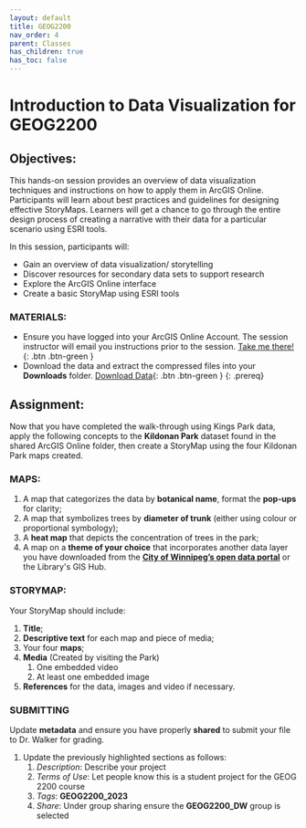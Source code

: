 ```yaml
---
layout: default
title: GEOG2200
nav_order: 4
parent: Classes
has_children: true
has_toc: false
---
```

# Introduction to Data Visualization for GEOG2200

## Objectives:

This hands-on session provides an overview of data visualization techniques and instructions on how to apply them in ArcGIS Online. Participants will learn about best practices and guidelines for designing effective StoryMaps. Learners will get a chance to go through the entire design process of creating a narrative with their data for a particular scenario using ESRI tools.  

In this session, participants will:  
- Gain an overview of data visualization/ storytelling  
- Discover resources for secondary data sets to support research   
- Explore the ArcGIS Online interface  
- Create a basic StoryMap using ESRI tools  

### MATERIALS:
- Ensure you have logged into your ArcGIS Online Account. The session instructor will email you instructions prior to the session. [Take me there!](https://univmb.maps.arcgis.com/){: .btn .btn-green }
- Download the data and extract the compressed files into your **Downloads** folder. [Download Data](https://github.com/meginwinnipeg/workshops/raw/main/content/classes/GEOG2200/data/geog2200_workshop.zip){: .btn .btn-green }
{: .prereq}  

## Assignment:

Now that you have completed the walk-through using Kings Park data, apply the following concepts to the **Kildonan Park** dataset found in the shared ArcGIS Online folder, then create a StoryMap using the four Kildonan Park maps created.  
### MAPS: 
1.	A map that categorizes the data by **botanical name**, format the **pop-ups** for clarity;    
2.	A map that symbolizes trees by **diameter of trunk** (either using colour or proportional symbology);  
3.	A **heat map** that depicts the concentration of trees in the park;   
4.	A map on a **theme of your choice** that incorporates another data layer you have downloaded from the [**City of Winnipeg’s open data portal**](https://data.winnipeg.ca/browse) or the Library's GIS Hub.  

### STORYMAP:
Your StoryMap should include:  
1. **Title**;  
2. **Descriptive text** for each map and piece of media;  
3. Your four **maps**;  
4. **Media** (Created by visiting the Park)  
   1.  One embedded video  
   2.  At least one embedded image  
5. **References** for the data, images and video if necessary. 
 
### SUBMITTING
Update **metadata** and ensure you have properly **shared** to submit your file to Dr. Walker for grading.
 
1. Update the previously highlighted sections as follows:  
    1. _Description_: Describe your project  
    2. _Terms of Use_: Let people know this is a student project for the GEOG 2200 course  
    3. _Tags_:  **GEOG2200_2023**  
    4. _Share_: Under group sharing ensure the **GEOG2200_DW** group is selected  
